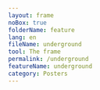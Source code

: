 ```yaml
---
layout: frame
noBox: true
folderName: feature
lang: en
fileName: underground
tool: The frame
permalink: /underground
featureName: underground
category: Posters
---
```

